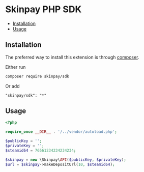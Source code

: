 # Skinpay PHP SDK

* [Installation](#installation)
* [Usage](#usage)

## Installation

The preferred way to install this extension is through [composer](http://getcomposer.org/download/).

Either run

```sh
composer require skinpay/sdk
```

Or add

```
"skinpay/sdk": "*"
```

## Usage

```php
<?php

require_once __DIR__ . '/../vendor/autoload.php';

$publicKey = '';
$privateKey = '';
$steamid64 = 76561234234234234;

$skinpay = new \Skinpay\API($publicKey, $privateKey);
$url = $skinpay->makeDepositUrl(10, $steamid64);
```
